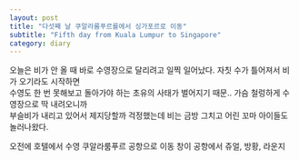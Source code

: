 ```yaml
---
layout: post
title: "다섯째 날 쿠알라룸푸르를에서 싱가포르로 이동"
subtitle: "Fifth day from Kuala Lumpur to Singapore"
category: diary
---
```


오늘은 비가 안 올 때 바로 수영장으로 달리려고 일찍 일어났다. 자칫 수가 틀어져서 비가 오기라도 시작하면<br>
수영도 한 번 못해보고 돌아가야 하는 초유의 사태가 벌어지기 때문.. 가슴 철렁하게 수영장으로 딱 내려오니까<br>
부슬비가 내리고 있어서 제지당할까 걱정했는데 비는 금방 그치고 어린 꼬마 아이들도 놀러나왔다.<br>

오전에 호텔에서 수영
쿠알라룸푸르 공항으로 이동
창이 공항에서 쥬얼, 방황, 라운지